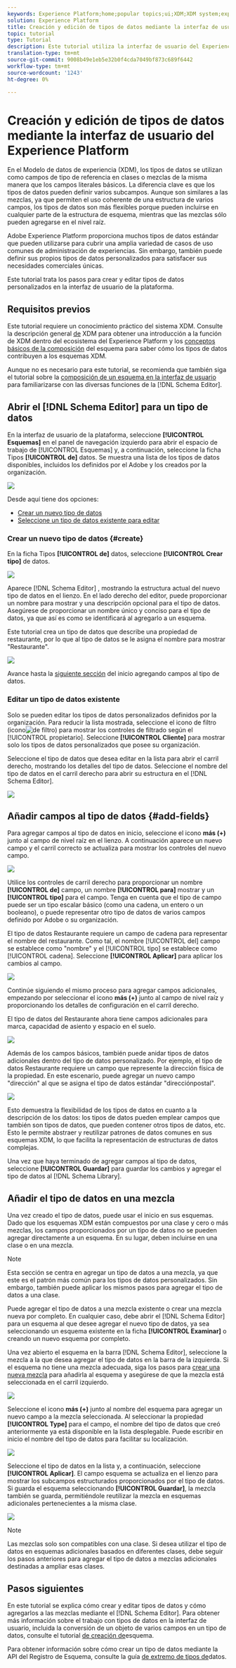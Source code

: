 ```yaml
---
keywords: Experience Platform;home;popular topics;ui;XDM;XDM system;experience data model;Experience data model;Experience Data Model;data model;Data Model;schema registry;Schema Registry;schema;Schema;schemas;Schemas;create;data type;data types;
solution: Experience Platform
title: Creación y edición de tipos de datos mediante la interfaz de usuario del Registro de Esquema
topic: tutorial
type: Tutorial
description: Este tutorial utiliza la interfaz de usuario del Experience Platform para guiarle por los pasos necesarios para componer un tipo de datos personalizado.
translation-type: tm+mt
source-git-commit: 9008b49e1eb5e32b0f4cda7049bf873c689f6442
workflow-type: tm+mt
source-wordcount: '1243'
ht-degree: 0%

---
```



# Creación y edición de tipos de datos mediante la interfaz de usuario del Experience Platform

En el Modelo de datos de experiencia (XDM), los tipos de datos se utilizan como campos de tipo de referencia en clases o mezclas de la misma manera que los campos literales básicos. La diferencia clave es que los tipos de datos pueden definir varios subcampos. Aunque son similares a las mezclas, ya que permiten el uso coherente de una estructura de varios campos, los tipos de datos son más flexibles porque pueden incluirse en cualquier parte de la estructura de esquema, mientras que las mezclas sólo pueden agregarse en el nivel raíz.

Adobe Experience Platform proporciona muchos tipos de datos estándar que pueden utilizarse para cubrir una amplia variedad de casos de uso comunes de administración de experiencias. Sin embargo, también puede definir sus propios tipos de datos personalizados para satisfacer sus necesidades comerciales únicas.

Este tutorial trata los pasos para crear y editar tipos de datos personalizados en la interfaz de usuario de la plataforma.

## Requisitos previos 

Este tutorial requiere un conocimiento práctico del sistema XDM. Consulte la descripción general [de](../home.md) XDM para obtener una introducción a la función de XDM dentro del ecosistema del Experience Platform y los [conceptos básicos de la composición](../schema/composition.md) del esquema para saber cómo los tipos de datos contribuyen a los esquemas XDM.

Aunque no es necesario para este tutorial, se recomienda que también siga el tutorial sobre la [composición de un esquema en la interfaz de usuario](./-schema-ui.md) para familiarizarse con las diversas funciones de la [!DNL Schema Editor].

## Abrir el [!DNL Schema Editor] para un tipo de datos

En la interfaz de usuario de la plataforma, seleccione **[!UICONTROL Esquemas]** en el panel de navegación izquierdo para abrir el espacio de trabajo de [!UICONTROL Esquemas] y, a continuación, seleccione la ficha Tipos **[!UICONTROL de]** datos. Se muestra una lista de los tipos de datos disponibles, incluidos los definidos por el Adobe y los creados por la organización.

![](../images/tutorials/create-datatype/data-types-tab.png)

Desde aquí tiene dos opciones:

* [Crear un nuevo tipo de datos](#create)
* [Seleccione un tipo de datos existente para editar](#edit)

### Crear un nuevo tipo de datos {#create}

En la ficha Tipos **[!UICONTROL de]** datos, seleccione **[!UICONTROL Crear tipo]** de datos.

![](../images/tutorials/create-datatype/create.png)

Aparece [!DNL Schema Editor] , mostrando la estructura actual del nuevo tipo de datos en el lienzo. En el lado derecho del editor, puede proporcionar un nombre para mostrar y una descripción opcional para el tipo de datos. Asegúrese de proporcionar un nombre único y conciso para el tipo de datos, ya que así es como se identificará al agregarlo a un esquema.

Este tutorial crea un tipo de datos que describe una propiedad de restaurante, por lo que al tipo de datos se le asigna el nombre para mostrar &quot;Restaurante&quot;.

![](../images/tutorials/create-datatype/data-type-properties.png)

Avance hasta la [siguiente sección](#add-fields) del inicio agregando campos al tipo de datos.

### Editar un tipo de datos existente

Solo se pueden editar los tipos de datos personalizados definidos por la organización. Para reducir la lista mostrada, seleccione el icono de filtro (icono![de filtro](../images/tutorials/create-datatype/filter.png)) para mostrar los controles de filtrado según el [!UICONTROL propietario]. Seleccione **[!UICONTROL Cliente]** para mostrar solo los tipos de datos personalizados que posee su organización.

Seleccione el tipo de datos que desea editar en la lista para abrir el carril derecho, mostrando los detalles del tipo de datos. Seleccione el nombre del tipo de datos en el carril derecho para abrir su estructura en el [!DNL Schema Editor].

![](../images/tutorials/create-datatype/edit.png)

## Añadir campos al tipo de datos {#add-fields}

Para agregar campos al tipo de datos en inicio, seleccione el icono **más (+)** junto al campo de nivel raíz en el lienzo. A continuación aparece un nuevo campo y el carril correcto se actualiza para mostrar los controles del nuevo campo.

![](../images/tutorials/create-datatype/new-field.png)

Utilice los controles de carril derecho para proporcionar un nombre **[!UICONTROL de]** campo, un nombre **[!UICONTROL para]** mostrar y un **[!UICONTROL tipo]** para el campo. Tenga en cuenta que el tipo de campo puede ser un tipo escalar básico (como una cadena, un entero o un booleano), o puede representar otro tipo de datos de varios campos definido por Adobe o su organización.

El tipo de datos Restaurante requiere un campo de cadena para representar el nombre del restaurante. Como tal, el nombre [!UICONTROL del] campo se establece como &quot;nombre&quot; y el [!UICONTROL tipo] se establece como [!UICONTROL cadena]. Seleccione **[!UICONTROL Aplicar]** para aplicar los cambios al campo.

![](../images/tutorials/create-datatype/name-field.png)

Continúe siguiendo el mismo proceso para agregar campos adicionales, empezando por seleccionar el icono **más (+)** junto al campo de nivel raíz y proporcionando los detalles de configuración en el carril derecho.

El tipo de datos del Restaurante ahora tiene campos adicionales para marca, capacidad de asiento y espacio en el suelo.

![](../images/tutorials/create-datatype/more-fields.png)

Además de los campos básicos, también puede anidar tipos de datos adicionales dentro del tipo de datos personalizado. Por ejemplo, el tipo de datos Restaurante requiere un campo que represente la dirección física de la propiedad. En este escenario, puede agregar un nuevo campo &quot;dirección&quot; al que se asigna el tipo de datos estándar &quot;direcciónpostal&quot;.

![](../images/tutorials/create-datatype/address-field.png)

Esto demuestra la flexibilidad de los tipos de datos en cuanto a la descripción de los datos: los tipos de datos pueden emplear campos que también son tipos de datos, que pueden contener otros tipos de datos, etc. Esto le permite abstraer y reutilizar patrones de datos comunes en sus esquemas XDM, lo que facilita la representación de estructuras de datos complejas.

Una vez que haya terminado de agregar campos al tipo de datos, seleccione **[!UICONTROL Guardar]** para guardar los cambios y agregar el tipo de datos al [!DNL Schema Library].

## Añadir el tipo de datos en una mezcla

Una vez creado el tipo de datos, puede usar el inicio en sus esquemas. Dado que los esquemas XDM están compuestos por una clase y cero o más mezclas, los campos proporcionados por un tipo de datos no se pueden agregar directamente a un esquema. En su lugar, deben incluirse en una clase o en una mezcla.

>[!NOTE]
>
>Esta sección se centra en agregar un tipo de datos a una mezcla, ya que este es el patrón más común para los tipos de datos personalizados. Sin embargo, también puede aplicar los mismos pasos para agregar el tipo de datos a una clase.

Puede agregar el tipo de datos a una mezcla existente o crear una mezcla nueva por completo. En cualquier caso, debe abrir el [!DNL Schema Editor] para un esquema al que desee agregar el nuevo tipo de datos, ya sea seleccionando un esquema existente en la ficha **[!UICONTROL Examinar]** o creando un nuevo esquema por completo.

Una vez abierto el esquema en la barra [!DNL Schema Editor], seleccione la mezcla a la que desea agregar el tipo de datos en la barra de la izquierda. Si el esquema no tiene una mezcla adecuada, siga los pasos para [crear una nueva mezcla](./create-schema-ui.md#define-mixin) para añadirla al esquema y asegúrese de que la mezcla está seleccionada en el carril izquierdo.

![](../images/tutorials/create-datatype/mixin-selected.png)

Seleccione el icono **más (+)** junto al nombre del esquema para agregar un nuevo campo a la mezcla seleccionada. Al seleccionar la propiedad **[!UICONTROL Type]** para el campo, el nombre del tipo de datos que creó anteriormente ya está disponible en la lista desplegable. Puede escribir en inicio el nombre del tipo de datos para facilitar su localización.

![](../images/tutorials/create-datatype/add-data-type.png)

Seleccione el tipo de datos en la lista y, a continuación, seleccione **[!UICONTROL Aplicar]**. El campo esquema se actualiza en el lienzo para mostrar los subcampos estructurados proporcionados por el tipo de datos. Si guarda el esquema seleccionando **[!UICONTROL Guardar]**, la mezcla también se guarda, permitiéndole reutilizar la mezcla en esquemas adicionales pertenecientes a la misma clase.

![](../images/tutorials/create-datatype/data-type-added.png)

>[!NOTE]
>
>Las mezclas solo son compatibles con una clase. Si desea utilizar el tipo de datos en esquemas adicionales basados en diferentes clases, debe seguir los pasos anteriores para agregar el tipo de datos a mezclas adicionales destinadas a ampliar esas clases.

## Pasos siguientes

En este tutorial se explica cómo crear y editar tipos de datos y cómo agregarlos a las mezclas mediante el [!DNL Schema Editor]. Para obtener más información sobre el trabajo con tipos de datos en la interfaz de usuario, incluida la conversión de un objeto de varios campos en un tipo de datos, consulte el tutorial [de creación de](./create-schema-ui.md#datatype)esquema.

Para obtener información sobre cómo crear un tipo de datos mediante la API del Registro de Esquema, consulte la guía [de extremo de tipos de](../api/data-types.md#create)datos.